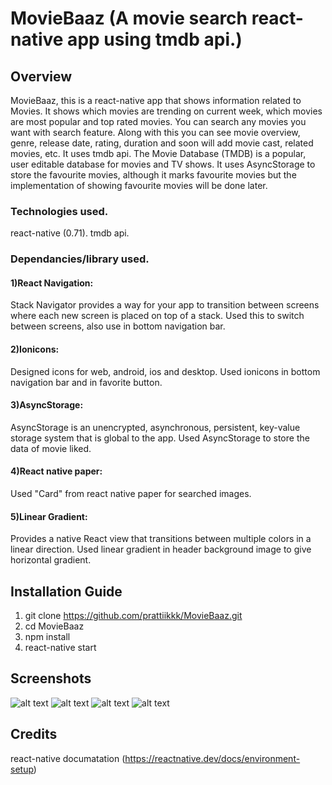 # MovieBaaz (A movie search react-native app using tmdb api.)

## Overview
MovieBaaz, this is a react-native app that shows information related to Movies. It shows which movies are trending on current week, which movies are most popular and top rated movies.
You can search any movies you want with search feature.
Along with this you can see movie overview, genre, release date, rating, duration and soon will add movie cast, related movies, etc.
It uses tmdb api. The Movie Database (TMDB) is a popular, user editable database for movies and TV shows.
It uses AsyncStorage to store the favourite movies, although it marks favourite movies but the implementation of showing favourite movies will be done later.

### Technologies used.
react-native (0.71).
tmdb api.

### Dependancies/library used.
#### 1)React Navigation: 
Stack Navigator provides a way for your app to transition between screens where each new screen is placed on top of a stack. Used this to switch between screens, also use in bottom navigation bar.
#### 2)Ionicons:
Designed icons for web, android, ios and desktop. Used ionicons in bottom navigation bar and in favorite button.
#### 3)AsyncStorage: 
AsyncStorage is an unencrypted, asynchronous, persistent, key-value storage system that is global to the app. Used AsyncStorage to store the data of movie liked.
#### 4)React native paper: 
Used "Card" from react native paper for searched images.
#### 5)Linear Gradient: 
Provides a native React view that transitions between multiple colors in a linear direction. Used linear gradient in header background image to give horizontal gradient.

## Installation Guide
1) git clone https://github.com/prattiikkk/MovieBaaz.git
2) cd MovieBaaz
3) npm install
4) react-native start

## Screenshots
![alt text](https://github.com/prattiikkk/MovieBaaz/blob/master/screenshots/HomeScreen.jpg?raw=true)
![alt text](https://github.com/prattiikkk/MovieBaaz/blob/master/screenshots/SearchScreen.jpg?raw=true)
![alt text](https://github.com/prattiikkk/MovieBaaz/blob/master/screenshots/AfterSearch.jpg?raw=true)
![alt text](https://github.com/prattiikkk/MovieBaaz/blob/master/screenshots/MovieDetails.jpg?raw=true)

## Credits
react-native documatation (https://reactnative.dev/docs/environment-setup)


